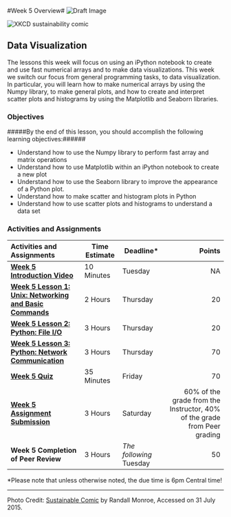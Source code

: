 #Week 5 Overview#
![Draft Image](../images/Draft_Version_picture.png)

![XKCD sustainability comic](images/xkcd_sustainable.png)
## Data Visualization ##

The lessons this week will focus on using an iPython notebook to create and use fast numerical arrays and to make data visualizations. This week we switch our focus from general programming tasks, to data visualization. In particular, you will learn how to make numerical arrays by using the Numpy library, to make general plots, and how to create and interpret scatter plots and histograms by using the Matplotlib  and Seaborn libraries.


### Objectives ###

#####By the end of this lesson, you should accomplish the following learning objectives:######

- Understand how to use the Numpy library to perform fast array and matrix operations
- Understand how to use Matplotlib within an iPython notebook to create a new plot
- Understand how to use the Seaborn library to improve the appearance of a Python plot.
- Understand how to make scatter and histogram plots in Python
- Understand how to use scatter plots and histograms to understand a data set


### Activities and Assignments ###

|Activities and Assignments | Time Estimate | Deadline* | Points|
|:------| -----|-------|----------:|
|**[Week 5 Introduction Video](https://mediaspace.illinois.edu/media/Week+Five/1_pf7naeyx)**|10 Minutes|Tuesday|NA|
|**[Week 5 Lesson 1: Unix: Networking and Basic Commands](lesson1.md)**| 2 Hours |Thursday| 20|
|**[Week 5 Lesson 2: Python: File I/O](lesson2.md)**| 3 Hours | Thursday | 20 |
|**[Week 5 Lesson 3: Python: Network Communication](lesson3.md)**| 3 Hours | Thursday| 70 |
|**[Week 5 Quiz][w5q]**| 35 Minutes | Friday | 70|
|**[Week 5 Assignment Submission][w5a]**| 3 Hours | Saturday | 60% of the grade from the Instructor, 40% of the grade from Peer grading | 
|**Week 5 Completion of Peer Review**| 3 Hours | *The following* Tuesday | 50 | 


*Please note that unless otherwise noted, the due time is 6pm Central time!

----------
[w5q]: https://learn.illinois.edu/mod/quiz/view.php?id=1095224
[w5a]: https://learn.illinois.edu/mod/workshop/view.php?id=1095221

Photo Credit: [Sustainable Comic](http://imgs.xkcd.com/comics/sustainable.png) by Randall Monroe, Accessed on 31 July 2015.

